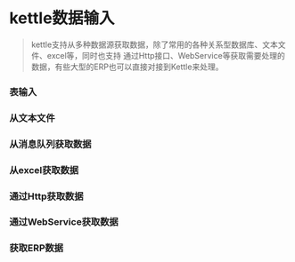 # kettle数据输入> kettle支持从多种数据源获取数据，除了常用的各种关系型数据库、文本文件、excel等，同时也支持通过Http接口、WebService等获取需要处理的数据，有些大型的ERP也可以直接对接到Kettle来处理。### 表输入### 从文本文件### 从消息队列获取数据### 从excel获取数据### 通过Http获取数据### 通过WebService获取数据### 获取ERP数据